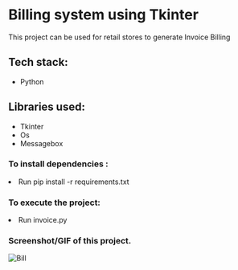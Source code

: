 <h1>Billing system using Tkinter</h1>
<p>This project can be used for retail stores to generate Invoice Billing</p>

<h2>Tech stack:</h2>
<ul>
    <li>Python</li>
</ul>

<h2>Libraries used:</h2>
<ul>
    <li>Tkinter</li>
    <li>Os</li>
    <li>Messagebox</li>
</ul>

<h3>To install dependencies :</h3>
<p><li>Run pip install -r requirements.txt</li></p>

<h3>To execute the project:</h3>
<p><li>Run invoice.py</li></p>

<h3>Screenshot/GIF of this project.</h3>

![Bill](https://user-images.githubusercontent.com/72568715/134779769-7695a727-adbb-43b7-9e60-1205dc982ae7.PNG)
